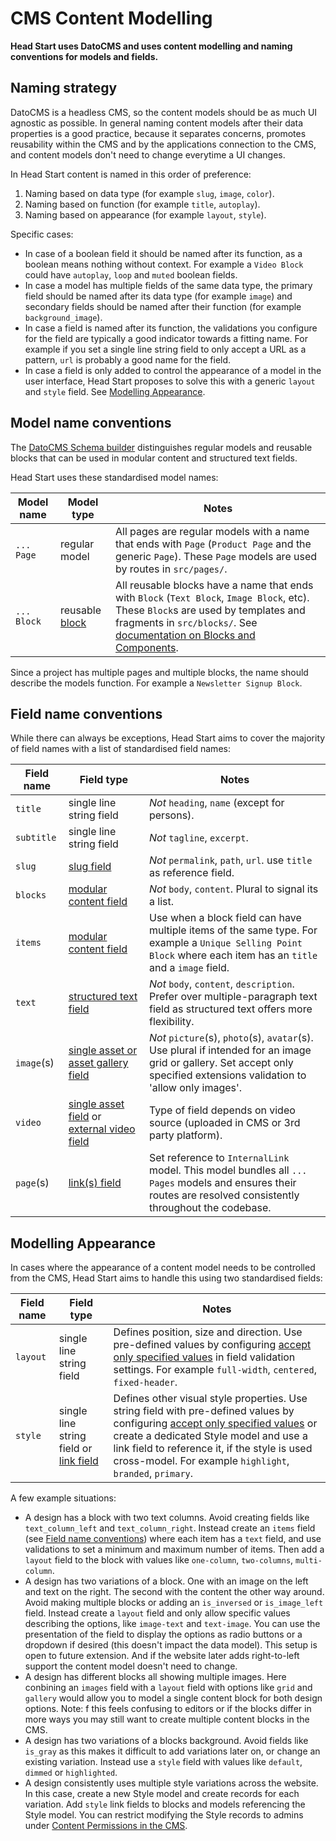# CMS Content Modelling

**Head Start uses DatoCMS and uses content modelling and naming conventions for models and fields.**

## Naming strategy

DatoCMS is a headless CMS, so the content models should be as much UI agnostic as possible. In general naming content models after their data properties is a good practice, because it separates concerns, promotes reusability within the CMS and by the applications connection to the CMS, and content models don't need to change everytime a UI changes.

In Head Start content is named in this order of preference:

1. Naming based on data type (for example `slug`, `image`, `color`).
2. Naming based on function (for example `title`, `autoplay`).
3. Naming based on appearance (for example `layout`, `style`).

Specific cases:

- In case of a boolean field it should be named after its function, as a boolean means nothing without context. For example a `Video Block` could have `autoplay`, `loop` and `muted` boolean fields.
- In case a model has multiple fields of the same data type, the primary field should be named after its data type (for example `image`) and secondary fields should be named after their function (for example `background_image`).
- In case a field is named after its function, the validations you configure for the field are typically a good indicator towards a fitting name. For example if you set a single line string field to only accept a URL as a pattern, `url` is probably a good name for the field.
- In case a field is only added to control the appearance of a model in the user interface, Head Start proposes to solve this with a generic `layout` and `style` field. See [Modelling Appearance](#modelling-appearance).

## Model name conventions

The [DatoCMS Schema builder](https://www.datocms.com/docs/content-modelling) distinguishes regular models and reusable blocks that can be used in modular content and structured text fields.

Head Start uses these standardised model names:

Model name | Model type | Notes
--- | --- | ---
`... Page` | regular model | All pages are regular models with a name that ends with `Page` (`Product Page` and the generic `Page`). These `Page` models are used by routes in `src/pages/`.
`... Block` | reusable [block](https://www.datocms.com/docs/content-modelling/blocks) | All reusable blocks have a name that ends with `Block` (`Text Block`, `Image Block`, etc). These `Block`s are used by templates and fragments in `src/blocks/`. See [documentation on Blocks and Components](./blocks-and-components.md).

Since a project has multiple pages and multiple blocks, the name should describe the models function. For example a `Newsletter Signup Block`.

## Field name conventions

While there can always be exceptions, Head Start aims to cover the majority of field names with a list of standardised field names:

Field name | Field type | Notes
--- | --- | ---
`title` | single line string field | _Not_ `heading`, `name` (except for persons).
`subtitle` |  single line string field | _Not_ `tagline`, `excerpt`.
`slug` | [slug field](https://www.datocms.com/docs/content-modelling/slug-permalinks) | _Not_ `permalink`, `path`, `url`. use `title` as reference field.
`blocks` | [modular content field](https://www.datocms.com/docs/content-modelling/modular-content) | _Not_ `body`, `content`. Plural to signal its a list.
`items` | [modular content field](https://www.datocms.com/docs/content-modelling/modular-content) | Use when a block field can have multiple items of the same type. For example a `Unique Selling Point Block` where each item has an `title` and a `image` field.
`text` | [structured text field](https://www.datocms.com/docs/content-modelling/structured-text) | _Not_ `body`, `content`, `description`. Prefer over multiple-paragraph text field as structured text offers more flexibility.
`image`(s) | [single asset or asset gallery field](https://www.datocms.com/docs/general-concepts/media-area) | _Not_ `picture`(s), `photo`(s), `avatar`(s). Use plural if intended for an image grid or gallery. Set accept only specified extensions validation to 'allow only images'.
`video` | [single asset field](https://www.datocms.com/docs/general-concepts/videos) or [external video field](https://www.datocms.com/docs/content-modelling/external-video-field) | Type of field depends on video source (uploaded in CMS or 3rd party platform).
`page`(s) | [link(s) field](https://www.datocms.com/docs/content-modelling/links) | Set reference to `InternalLink` model. This model bundles all `... Pages` models and ensures their routes are resolved consistently throughout the codebase.

## Modelling Appearance

In cases where the appearance of a content model needs to be controlled from the CMS, Head Start aims to handle this using two standardised fields:

Field name | Field type | Notes
--- | --- | ---
`layout` | single line string field | Defines position, size and direction. Use pre-defined values by configuring [accept only specified values](https://www.datocms.com/docs/content-modelling/validations#single-line-text) in field validation settings. For example `full-width`, `centered`, `fixed-header`.
`style` | single line string field or [link field](https://www.datocms.com/docs/content-modelling/links) | Defines other visual style properties. Use string field with pre-defined values by configuring [accept only specified values](https://www.datocms.com/docs/content-modelling/validations#single-line-text) or create a dedicated Style model and use a link field to reference it, if the style is used cross-model. For example `highlight`, `branded`, `primary`.

A few example situations:

- A design has a block with two text columns. Avoid creating fields like `text_column_left` and `text_column_right`. Instead create an `items` field (see [Field name conventions](#field-name-conventions)) where each item has a `text` field, and use validations to set a minimum and maximum number of items. Then add a `layout` field to the block with values like `one-column`, `two-columns`, `multi-column`.
- A design has two variations of a block. One with an image on the left and text on the right. The second with the content the other way around. Avoid making multiple blocks or adding an `is_inversed` or `is_image_left` field. Instead create a `layout` field and only allow specific values describing the options, like `image-text` and `text-image`. You can use the presentation of the field to display the options as radio buttons or a dropdown if desired (this doesn't impact the data model). This setup is open to future extension. And if the website later adds right-to-left support the content model doesn't need to change.
- A design has different blocks all showing multiple images. Here conbining an `images` field with a `layout` field with options like `grid` and `gallery` would allow you to model a single content block for both design options. Note: f this feels confusing to editors or if the blocks differ in more ways you may still want to create multiple content blocks in the CMS.
- A design has two variations of a blocks background. Avoid fields like `is_gray` as this makes it difficult to add variations later on, or change an existing variation. Instead use a `style` field with values like `default`, `dimmed` or `highlighted`.
- A design consistently uses multiple style variations across the website. In this case, create a new Style model and create records for each variation. Add `style` link fields to blocks and models referencing the Style model. You can restrict modifying the Style records to admins under [Content Permissions in the CMS](https://www.datocms.com/docs/content-delivery-api/docs/general-concepts/roles-and-permission-system#content-level-permissions).
